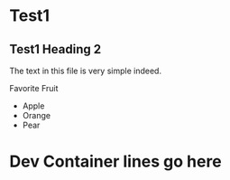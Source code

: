 # Test1
## Test1 Heading 2
The text in this file is very simple indeed.

Favorite Fruit
- Apple
- Orange
- Pear

# Dev Container lines go here
